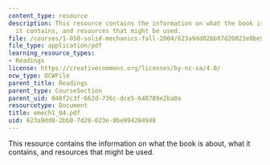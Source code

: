 ```yaml
---
content_type: resource
description: This resource contains the information on what the book is about, what
  it contains, and resources that might be used.
file: /courses/1-050-solid-mechanics-fall-2004/623a9dd02bb07d20023e0be994284948_emech1_04.pdf
file_type: application/pdf
learning_resource_types:
- Readings
license: https://creativecommons.org/licenses/by-nc-sa/4.0/
ocw_type: OCWFile
parent_title: Readings
parent_type: CourseSection
parent_uid: 046f2c3f-662d-736c-dce5-648789e2ba0a
resourcetype: Document
title: emech1_04.pdf
uid: 623a9dd0-2bb0-7d20-023e-0be994284948
---
```

This resource contains the information on what the book is about, what it contains, and resources that might be used.